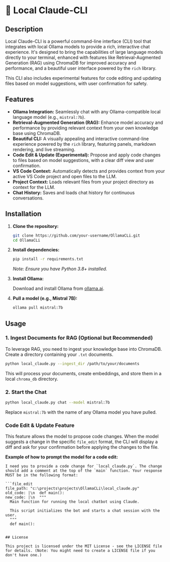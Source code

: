 # 🤖 Local Claude-CLI

## Description

Local Claude-CLI is a powerful command-line interface (CLI) tool that integrates with local Ollama models to provide a rich, interactive chat experience. It's designed to bring the capabilities of large language models directly to your terminal, enhanced with features like Retrieval-Augmented Generation (RAG) using ChromaDB for improved accuracy and performance, and a beautiful user interface powered by the `rich` library.

This CLI also includes experimental features for code editing and updating files based on model suggestions, with user confirmation for safety.

## Features

- **Ollama Integration:** Seamlessly chat with any Ollama-compatible local language model (e.g., `mistral:7b`).
- **Retrieval-Augmented Generation (RAG):** Enhance model accuracy and performance by providing relevant context from your own knowledge base using ChromaDB.
- **Beautiful CLI:** A visually appealing and interactive command-line experience powered by the `rich` library, featuring panels, markdown rendering, and live streaming.
- **Code Edit & Update (Experimental):** Propose and apply code changes to files based on model suggestions, with a clear diff view and user confirmation.
- **VS Code Context:** Automatically detects and provides context from your active VS Code project and open files to the LLM.
- **Project Context:** Loads relevant files from your project directory as context for the LLM.
- **Chat History:** Saves and loads chat history for continuous conversations.

## Installation

1.  **Clone the repository:**

    ```bash
    git clone https://github.com/your-username/OllamaCLi.git
    cd OllamaCLi
    ```

2.  **Install dependencies:**

    ```bash
    pip install -r requirements.txt
    ```

    *Note: Ensure you have Python 3.8+ installed.*

3.  **Install Ollama:**

    Download and install Ollama from [ollama.ai](https://ollama.ai/).

4.  **Pull a model (e.g., Mistral 7B):**

    ```bash
    ollama pull mistral:7b
    ```

## Usage

### 1. Ingest Documents for RAG (Optional but Recommended)

To leverage RAG, you need to ingest your knowledge base into ChromaDB. Create a directory containing your `.txt` documents.

```bash
python local_claude.py --ingest_dir /path/to/your/documents
```

This will process your documents, create embeddings, and store them in a local `chroma_db` directory.

### 2. Start the Chat

```bash
python local_claude.py chat --model mistral:7b
```

Replace `mistral:7b` with the name of any Ollama model you have pulled.

### Code Edit & Update Feature

This feature allows the model to propose code changes. When the model suggests a change in the specific `file_edit` format, the CLI will display a diff and ask for your confirmation before applying the changes to the file.

**Example of how to prompt the model for a code edit:**

```
I need you to provide a code change for `local_claude.py`. The change should add a comment at the top of the `main` function. Your response MUST be in the following format:

```file_edit
file_path: "c:\projects\projects\OllamaCLi\local_claude.py"
old_code: |\n  def main():
new_code: |\n  """
  Main function for running the local chatbot using Claude.

  This script initializes the bot and starts a chat session with the user.
  """
  def main():
```
```

## License

This project is licensed under the MIT License - see the LICENSE file for details. (Note: You might need to create a LICENSE file if you don't have one.)
